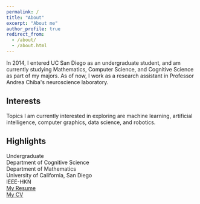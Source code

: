 ```yaml
---
permalink: /
title: "About"
excerpt: "About me"
author_profile: true
redirect_from: 
  - /about/
  - /about.html
---
```

In 2014, I entered UC San Diego as an undergraduate student, and am currently studying Mathematics, Computer Science, and Cognitive Science as part of my majors. As of now, I work as a research assistant in Professor Andrea Chiba's neuroscience laboratory. 

Interests
------
Topics I am currently interested in exploring are machine learning, artificial intelligence, computer graphics, data science, and robotics.

Highlights
------
Undergraduate  
Department of Cognitive Science  
Department of Mathematics  
University of California, San Diego  
IEEE-HKN  
<span style="color:blue">[My Resume](http://www.andythai.xyz/files/resume.pdf)</span>  
<span style="color:blue">[My CV](http://www.andythai.xyz/files/cv.pdf)</span>  
